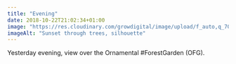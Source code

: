 ```yaml
---
title: "Evening"
date: 2018-10-22T21:02:34+01:00
image: "https://res.cloudinary.com/growdigital/image/upload/f_auto,q_70,w_736/v1544366231/sunset-31629805418.jpg"
imageAlt: "Sunset through trees, silhouette"
---
```


Yesterday evening, view over the Ornamental #ForestGarden (OFG).
